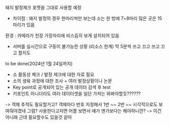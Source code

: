 돼지 발정체크 포멧을 그대로 사용할 예정

- 차이점 : 돼지 발정의 경우 한마리씩만 보는데
	소는 한 방에 7~8마리 
	많은 곳은 15마리가 있음

환경 : 카메라가 천장 가장자리에 비스듬히 보게 설치되어 있음
- 서버를 실시간으로 구동이 불가능한 상황 (리소스 한계) 막 5분씩 쓰고 끄고 쓰고 끄고 할지도

to be done(2024년 1월 24일까지)
+ 소 활동성 체크 / 발정 체크에 대한 자료 필요
+ 소의 생육 과정에 대한 조사 + 여러 발정상황이나 논문
+ Key point로 공개되어 있는 공개 데이터 검색 후 test 
+ 키포인트 아니더라도 여러 데이터셋을 일단 가져는 와봐야할듯??????

-> 객체 추적도 필요할거고? 객체마다 번호 지정해서 1번 ~~ 2번 ~~
시각적으로도 보여줘야겠네 그럼? 사용한다고치면 어플 보면서 얘가 얜가보다는 해야하니깐?
-> 이건 아니래 근데 필요할수도 있을것 같아



